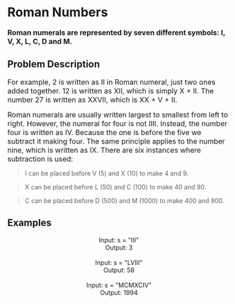 # Roman Numbers
<font size="3">
<b>Roman numerals are represented by seven different symbols: I, V, X, L, C, D and M.
</b>
</font>

## Problem Description
<font size ="3">
For example, 2 is written as II in Roman numeral, just two ones added together. 12 is written as XII, which is simply X + II. The number 27 is written as XXVII, which is XX + V + II.

Roman numerals are usually written largest to smallest from left to right. However, the numeral for four is not IIII. Instead, the number four is written as IV. Because the one is before the five we subtract it making four. The same principle applies to the number nine, which is written as IX. There are six instances where subtraction is used:
</font>

>I can be placed before V (5) and X (10) to make 4 and 9. 

>X can be placed before L (50) and C (100) to make 40 and 90. 

>C can be placed before D (500) and M (1000) to make 400 and 900.

## Examples
<p align = "center">
Input: s = "III"<br>
Output: 3
<br>
<br>
Input: s = "LVIII"<br>
Output: 58
<br>
<br>
Input: s = "MCMXCIV"<br>
Output: 1994
</p>
